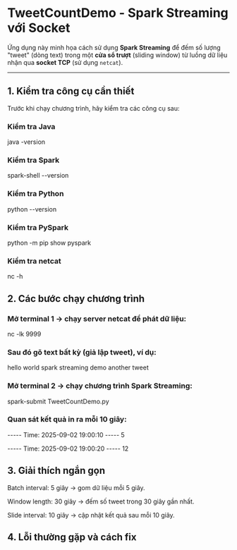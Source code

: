 # TweetCountDemo - Spark Streaming với Socket

Ứng dụng này minh họa cách sử dụng **Spark Streaming** để đếm số lượng "tweet" (dòng text) trong một **cửa sổ trượt** (sliding window) từ luồng dữ liệu nhận qua **socket TCP** (sử dụng `netcat`).

---

## 1. Kiểm tra công cụ cần thiết

Trước khi chạy chương trình, hãy kiểm tra các công cụ sau:

### Kiểm tra Java
java -version

### Kiểm tra Spark
spark-shell --version

### Kiểm tra Python
python --version

### Kiểm tra PySpark
python -m pip show pyspark

### Kiểm tra netcat
nc -h


## 2. Các bước chạy chương trình

### Mở terminal 1 → chạy server netcat để phát dữ liệu:

nc -lk 9999


### Sau đó gõ text bất kỳ (giả lập tweet), ví dụ:

hello world
spark streaming demo
another tweet


### Mở terminal 2 → chạy chương trình Spark Streaming:

spark-submit TweetCountDemo.py


### Quan sát kết quả in ra mỗi 10 giây:

----- Time: 2025-09-02 19:00:10 -----
5

----- Time: 2025-09-02 19:00:20 -----
12

## 3. Giải thích ngắn gọn

Batch interval: 5 giây → gom dữ liệu mỗi 5 giây.

Window length: 30 giây → đếm số tweet trong 30 giây gần nhất.

Slide interval: 10 giây → cập nhật kết quả sau mỗi 10 giây.

## 4. Lỗi thường gặp và cách fix
